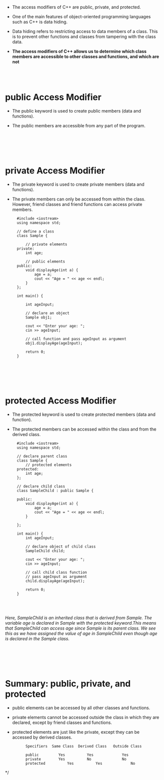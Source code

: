 

- The access modifiers of C++ are public, private, and protected.

- One of the main features of object-oriented programming languages such as C++ is data hiding.


- Data hiding refers to restricting access to data members of a class. This is to prevent other functions and classes from tampering with the class data.


- **The access modifiers of C++ allows us to determine which class 
   members are accessible to other classes and functions, and which are not**
   <br>
   <br>
    <br>
   <br>


# public Access Modifier

- The public keyword is used to create public members (data and functions).

- The public members are accessible from any part of the program.

 <br>
   <br> <br>
   <br>

# private Access Modifier

- The private keyword is used to create private members (data and functions).

- The private members can only be accessed from within the class.
  However, friend classes and friend functions can access private members.

        #include <iostream>
        using namespace std;

        // define a class
        class Sample {

            // private elements
        private:
            int age;

            // public elements
        public:
            void displayAge(int a) {
                age = a;
                cout << "Age = " << age << endl;
            }
        };

        int main() {

            int ageInput;

            // declare an object
            Sample obj1;

            cout << "Enter your age: ";
            cin >> ageInput;

            // call function and pass ageInput as argument
            obj1.displayAge(ageInput);

            return 0;
        }

 <br>
   <br> <br>
   <br>





# protected Access Modifier


- The protected keyword is used to create protected members (data and function).

- The protected members can be accessed within the class and from the derived class.



        #include <iostream>
        using namespace std;

        // declare parent class
        class Sample {
            // protected elements
        protected:
            int age;
        };

        // declare child class
        class SampleChild : public Sample {

        public:
            void displayAge(int a) {
                age = a;
                cout << "Age = " << age << endl;
            }

        };

        int main() {
            int ageInput;

            // declare object of child class
            SampleChild child;

            cout << "Enter your age: ";
            cin >> ageInput;

            // call child class function
            // pass ageInput as argument
            child.displayAge(ageInput);

            return 0;
        }

 <br>
   <br>

*Here, SampleChild is an inherited class that is derived from Sample. The variable age is declared in Sample with the protected keyword.This means that SampleChild can access age since Sample is its parent class. We see this as we have assigned the value of age in SampleChild even though age is declared in the Sample class.*

 <br>
   <br>
 <br>
   <br>

# Summary: public, private, and protected

- public elements can be accessed by all other classes and functions.

- private elements cannot be accessed outside the class in which they are 
declared, except by friend classes and functions.

- protected elements are just like the private, except they can be 
accessed by derived classes.


            Specifiers	Same Class	Derived Class	Outside Class

            public	       Yes	        Yes	            Yes
            private	       Yes	        No	            No
            protected	       Yes	        Yes	            No


*/